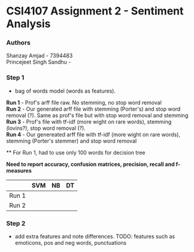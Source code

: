 # CSI4107 Assignment 2 - Sentiment Analysis
### Authors
Shanzay Amjad - 7394483  
Princejeet Singh Sandhu - 

### Step 1
 - bag of words model (words as features). 
 
 **Run 1** - Prof's arff file raw. No stemming, no stop word removal  
 **Run 2** - Our generated arff file with stemming (Porter's) and stop word removal (?). Same as prof's file but with stop word removal and stemming  
 **Run 3** - Prof's file with tf-idf (more wight on rare words), stemming  (lovins?), stop word removal (?).  
 **Run 4** - Our genereated arff file with tf-idf (more wight on rare words), stemming (Porter's stemmer) and stop word removal  
 
 ** For Run 1, had to use only 100 words for decision tree
 
 **Need to report accuracy, confusion matrices, precision, recall and f-measures**

|               |      SVM      |       NB      |       DT      |
| ------------- | ------------- | ------------- | ------------- |
| Run 1         |               |               |               |
| Run 2         |               |               |               |

### Step 2
- add extra features and note differences. TODO: features such as emoticons,  pos and neg words, punctuations
